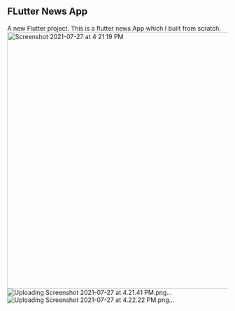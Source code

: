 ## FLutter News App

A new Flutter project.
This is a flutter news App which I built from scratch. 
<img width="589" alt="Screenshot 2021-07-27 at 4 21 19 PM" src="https://user-images.githubusercontent.com/77403417/127147327-dfedcb19-83bb-4d81-939c-e665cb3ec31b.png">
![Uploading Screenshot 2021-07-27 at 4.21.41 PM.png…]()
![Uploading Screenshot 2021-07-27 at 4.22.22 PM.png…]()
